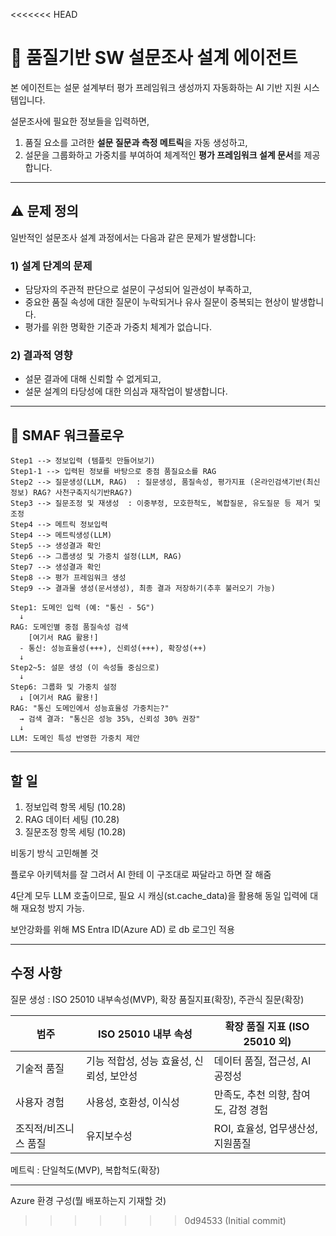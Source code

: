 <<<<<<< HEAD
# 📝 품질기반 SW 설문조사 설계 에이전트

본 에이전트는 설문 설계부터 평가 프레임워크 생성까지 자동화하는 AI 기반 지원 시스템입니다.

설문조사에 필요한 정보들을 입력하면,

1. 품질 요소를 고려한 **설문 질문과 측정 메트릭**을 자동 생성하고,
2. 설문을 그룹화하고 가중치를 부여하여 체계적인 **평가 프레임워크 설계 문서**를 제공합니다.

---
## ⚠️ 문제 정의

일반적인 설문조사 설계 과정에서는 다음과 같은 문제가 발생합니다:

### 1) 설계 단계의 문제
- 담당자의 주관적 판단으로 설문이 구성되어 일관성이 부족하고,
- 중요한 품질 속성에 대한 질문이 누락되거나 유사 질문이 중복되는 현상이 발생합니다.
- 평가를 위한 명확한 기준과 가중치 체계가 없습니다.

### 2) 결과적 영향
- 설문 결과에 대해 신뢰할 수 없게되고,
- 설문 설계의 타당성에 대한 의심과 재작업이 발생합니다.

---
## 🔄 SMAF 워크플로우

```
Step1 --> 정보입력 (템플릿 만들어보기)
Step1-1 --> 입력된 정보를 바탕으로 중점 품질요소를 RAG
Step2 --> 질문생성(LLM, RAG)  : 질문생성, 품질속성, 평가지표 (온라인검색기반(최신정보) RAG? 사천구축지식기반RAG?)
Step3 --> 질문조정 및 재생성  : 이중부정, 모호한척도, 복합질문, 유도질문 등 제거 및 조정
Step4 --> 메트릭 정보입력
Step4 --> 메트릭생성(LLM)
Step5 --> 생성결과 확인
Step6 --> 그룹생성 및 가중치 설정(LLM, RAG)
Step7 --> 생성결과 확인
Step8 --> 평가 프레임워크 생성
Step9 --> 결과물 생성(문서생성), 최종 결과 저장하기(추후 불러오기 가능)
```

```
Step1: 도메인 입력 (예: "통신 - 5G")
  ↓
RAG: 도메인별 중점 품질속성 검색
    [여기서 RAG 활용!]
  - 통신: 성능효율성(+++), 신뢰성(+++), 확장성(++)
  ↓
Step2~5: 설문 생성 (이 속성들 중심으로)
  ↓
Step6: 그룹화 및 가중치 설정
  ↓ [여기서 RAG 활용!]
RAG: "통신 도메인에서 성능효율성 가중치는?"
  → 검색 결과: "통신은 성능 35%, 신뢰성 30% 권장"
  ↓
LLM: 도메인 특성 반영한 가중치 제안
```

---
## 할 일

1. 정보입력 항목 세팅 (10.28)
2. RAG 데이터 세팅 (10.28)
3. 질문조정 항목 세팅 (10.28)

비동기 방식 고민해볼 것

플로우 아키텍처를 잘 그려서 AI 한테 이 구조대로 짜달라고 하면 잘 해줌

4단계 모두 LLM 호출이므로, 필요 시 캐싱(st.cache_data)을 활용해 동일 입력에 대해 재요청 방지 가능.

보안강화를 위해 MS Entra ID(Azure AD) 로 db 로그인 적용

---

## 수정 사항
질문 생성 : ISO 25010 내부속성(MVP), 확장 품질지표(확장), 주관식 질문(확장)

| 범주          | ISO 25010 내부 속성          | 확장 품질 지표 (ISO 25010 외) |
| ----------- | ------------------------ | ---------------------- |
| 기술적 품질      | 기능 적합성, 성능 효율성, 신뢰성, 보안성 | 데이터 품질, 접근성, AI 공정성    |
| 사용자 경험      | 사용성, 호환성, 이식성            | 만족도, 추천 의향, 참여도, 감정 경험 |
| 조직적/비즈니스 품질 | 유지보수성                    | ROI, 효율성, 업무생산성, 지원품질  |


메트릭 : 단일척도(MVP), 복합척도(확장)


---

Azure 환경 구성(뭘 배포하는지 기재할 것)
>>>>>>> 0d94533 (Initial commit)
